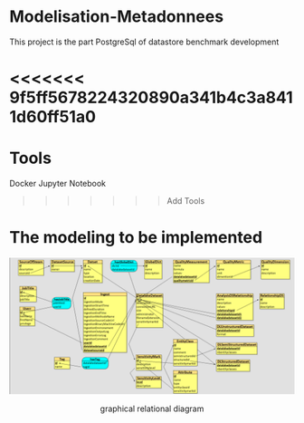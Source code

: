 # Modelisation-Metadonnees
This project is the part PostgreSql of datastore benchmark development

<<<<<<< 9f5ff5678224320890a341b4c3a8411d60ff51a0
=======
# Tools
Docker
Jupyter Notebook

>>>>>>> Add Tools
# The modeling to be implemented
![image](images/schema%20relationnel%20graphique.png)
<p align="center">graphical relational diagram</p>

